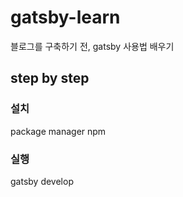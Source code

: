 # gatsby-learn
블로그를 구축하기 전, gatsby 사용법 배우기



## step by step

### 설치

package manager npm

### 실행

gatsby develop